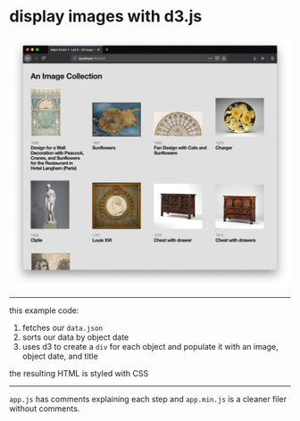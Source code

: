 # display images with d3.js

![./images/demo.png](./images/demo.png)

---

this example code:
1. fetches our `data.json`
2. sorts our data by object date
3. uses d3 to create a `div` for each object and populate it with an image, object date, and title

the resulting HTML is styled with CSS

---

`app.js` has comments explaining each step and `app.min.js` is a cleaner filer without comments.

